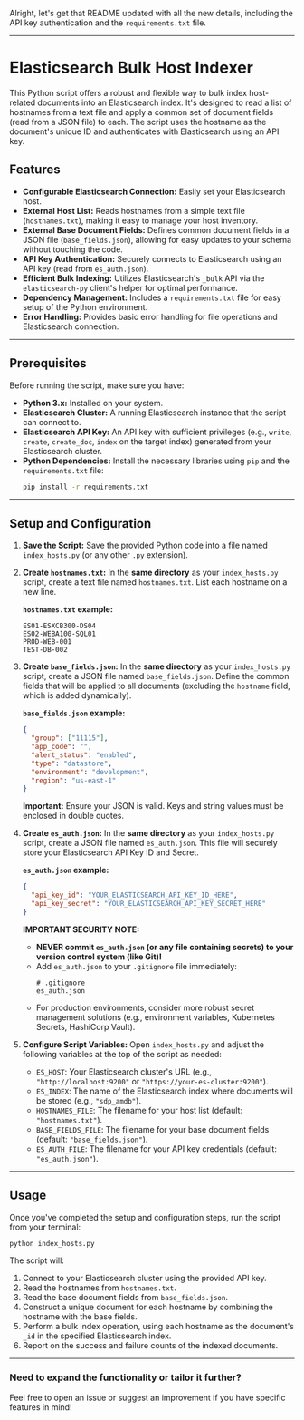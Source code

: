 Alright, let's get that README updated with all the new details, including the API key authentication and the `requirements.txt` file.

---

# Elasticsearch Bulk Host Indexer

This Python script offers a robust and flexible way to bulk index host-related documents into an Elasticsearch index. It's designed to read a list of hostnames from a text file and apply a common set of document fields (read from a JSON file) to each. The script uses the hostname as the document's unique ID and authenticates with Elasticsearch using an API key.

## Features

* **Configurable Elasticsearch Connection:** Easily set your Elasticsearch host.
* **External Host List:** Reads hostnames from a simple text file (`hostnames.txt`), making it easy to manage your host inventory.
* **External Base Document Fields:** Defines common document fields in a JSON file (`base_fields.json`), allowing for easy updates to your schema without touching the code.
* **API Key Authentication:** Securely connects to Elasticsearch using an API key (read from `es_auth.json`).
* **Efficient Bulk Indexing:** Utilizes Elasticsearch's `_bulk` API via the `elasticsearch-py` client's helper for optimal performance.
* **Dependency Management:** Includes a `requirements.txt` file for easy setup of the Python environment.
* **Error Handling:** Provides basic error handling for file operations and Elasticsearch connection.

---

## Prerequisites

Before running the script, make sure you have:

* **Python 3.x:** Installed on your system.
* **Elasticsearch Cluster:** A running Elasticsearch instance that the script can connect to.
* **Elasticsearch API Key:** An API key with sufficient privileges (e.g., `write`, `create`, `create_doc`, `index` on the target index) generated from your Elasticsearch cluster.
* **Python Dependencies:** Install the necessary libraries using `pip` and the `requirements.txt` file:
    ```bash
    pip install -r requirements.txt
    ```

---

## Setup and Configuration

1.  **Save the Script:**
    Save the provided Python code into a file named `index_hosts.py` (or any other `.py` extension).

2.  **Create `hostnames.txt`:**
    In the **same directory** as your `index_hosts.py` script, create a text file named `hostnames.txt`. List each hostname on a new line.

    **`hostnames.txt` example:**
    ```
    ES01-ESXCB300-DS04
    ES02-WEBA100-SQL01
    PROD-WEB-001
    TEST-DB-002
    ```

3.  **Create `base_fields.json`:**
    In the **same directory** as your `index_hosts.py` script, create a JSON file named `base_fields.json`. Define the common fields that will be applied to all documents (excluding the `hostname` field, which is added dynamically).

    **`base_fields.json` example:**
    ```json
    {
      "group": ["11115"],
      "app_code": "",
      "alert_status": "enabled",
      "type": "datastore",
      "environment": "development",
      "region": "us-east-1"
    }
    ```
    **Important:** Ensure your JSON is valid. Keys and string values must be enclosed in double quotes.

4.  **Create `es_auth.json`:**
    In the **same directory** as your `index_hosts.py` script, create a JSON file named `es_auth.json`. This file will securely store your Elasticsearch API Key ID and Secret.

    **`es_auth.json` example:**
    ```json
    {
      "api_key_id": "YOUR_ELASTICSEARCH_API_KEY_ID_HERE",
      "api_key_secret": "YOUR_ELASTICSEARCH_API_KEY_SECRET_HERE"
    }
    ```
    **IMPORTANT SECURITY NOTE:**
    * **NEVER commit `es_auth.json` (or any file containing secrets) to your version control system (like Git)!**
    * Add `es_auth.json` to your `.gitignore` file immediately:
        ```
        # .gitignore
        es_auth.json
        ```
    * For production environments, consider more robust secret management solutions (e.g., environment variables, Kubernetes Secrets, HashiCorp Vault).

5.  **Configure Script Variables:**
    Open `index_hosts.py` and adjust the following variables at the top of the script as needed:

    * `ES_HOST`: Your Elasticsearch cluster's URL (e.g., `"http://localhost:9200"` or `"https://your-es-cluster:9200"`).
    * `ES_INDEX`: The name of the Elasticsearch index where documents will be stored (e.g., `"sdp_amdb"`).
    * `HOSTNAMES_FILE`: The filename for your host list (default: `"hostnames.txt"`).
    * `BASE_FIELDS_FILE`: The filename for your base document fields (default: `"base_fields.json"`).
    * `ES_AUTH_FILE`: The filename for your API key credentials (default: `"es_auth.json"`).

---

## Usage

Once you've completed the setup and configuration steps, run the script from your terminal:

```bash
python index_hosts.py
```

The script will:

1.  Connect to your Elasticsearch cluster using the provided API key.
2.  Read the hostnames from `hostnames.txt`.
3.  Read the base document fields from `base_fields.json`.
4.  Construct a unique document for each hostname by combining the hostname with the base fields.
5.  Perform a bulk index operation, using each hostname as the document's `_id` in the specified Elasticsearch index.
6.  Report on the success and failure counts of the indexed documents.

---

### Need to expand the functionality or tailor it further?

Feel free to open an issue or suggest an improvement if you have specific features in mind!
